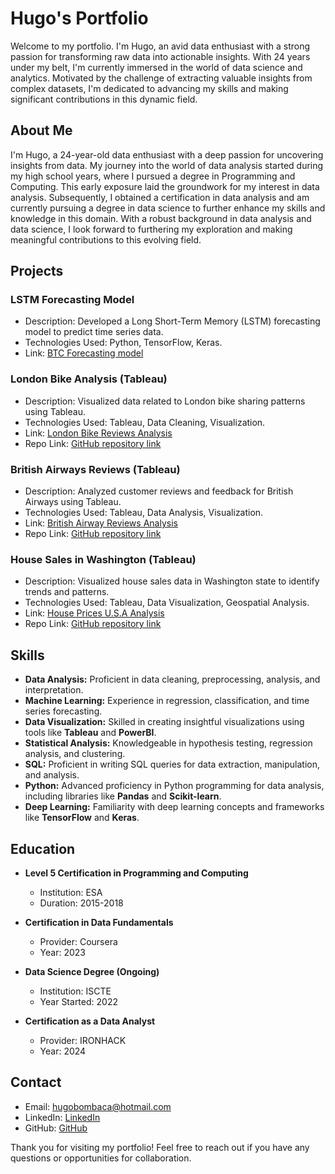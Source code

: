 # Hugo's Portfolio

Welcome to my portfolio. I'm Hugo, an avid data enthusiast with a strong passion for transforming raw data into actionable insights. With 24 years under my belt, I'm currently immersed in the world of data science and analytics. Motivated by the challenge of extracting valuable insights from complex datasets, I'm dedicated to advancing my skills and making significant contributions in this dynamic field.

## About Me
I'm Hugo, a 24-year-old data enthusiast with a deep passion for uncovering insights from data. My journey into the world of data analysis started during my high school years, where I pursued a degree in Programming and Computing. This early exposure laid the groundwork for my interest in data analysis. Subsequently, I obtained a certification in data analysis and am currently pursuing a degree in data science to further enhance my skills and knowledge in this domain. With a robust background in data analysis and data science, I look forward to furthering my exploration and making meaningful contributions to this evolving field.

## Projects
### LSTM Forecasting Model
- Description: Developed a Long Short-Term Memory (LSTM) forecasting model to predict time series data.
- Technologies Used: Python, TensorFlow, Keras.
- Link: [BTC Forecasting model](https://github.com/hugobombaca/btc-trading-bot)

### London Bike Analysis (Tableau)
- Description: Visualized data related to London bike sharing patterns using Tableau.
- Technologies Used: Tableau, Data Cleaning, Visualization.
- Link: [London Bike Reviews Analysis](https://public.tableau.com/views/LondonBikeRidesAnalysis_17115385171490/Dashboard1?:language=en-GB&:sid=&:display_count=n&:origin=viz_share_link)
- Repo Link: [GitHub repository link](https://github.com/hugobombaca/London-Bike-Rides-Analysis)

### British Airways Reviews (Tableau)
- Description: Analyzed customer reviews and feedback for British Airways using Tableau.
- Technologies Used: Tableau, Data Analysis, Visualization.
- Link: [British Airway Reviews Analysis](https://public.tableau.com/views/BAreviews_17116490606240/Dashboard1?:language=en-GB&:sid=&:display_count=n&:origin=viz_share_link)
- Repo Link: [GitHub repository link](https://github.com/hugobombaca/British-Airways-Reviews-Analysis)

### House Sales in Washington (Tableau)
- Description: Visualized house sales data in Washington state to identify trends and patterns.
- Technologies Used: Tableau, Data Visualization, Geospatial Analysis.
- Link: [House Prices U.S.A Analysis](https://public.tableau.com/views/HouseSalesAnalysisforKingCounty/FINAL?:language=en-GB&:sid=&:display_count=n&:origin=viz_share_link)
- Repo Link: [GitHub repository link](https://github.com/hugobombaca/House-Sales-USA)

## Skills

- **Data Analysis:** Proficient in data cleaning, preprocessing, analysis, and interpretation.
- **Machine Learning:** Experience in regression, classification, and time series forecasting.
- **Data Visualization:** Skilled in creating insightful visualizations using tools like **Tableau** and **PowerBI**.
- **Statistical Analysis:** Knowledgeable in hypothesis testing, regression analysis, and clustering.
- **SQL:** Proficient in writing SQL queries for data extraction, manipulation, and analysis.
- **Python:** Advanced proficiency in Python programming for data analysis, including libraries like **Pandas** and **Scikit-learn**.
- **Deep Learning:** Familiarity with deep learning concepts and frameworks like **TensorFlow** and **Keras**.

## Education

- **Level 5 Certification in Programming and Computing**
  - Institution: ESA
  - Duration: 2015-2018

- **Certification in Data Fundamentals**
  - Provider: Coursera
  - Year: 2023

- **Data Science Degree (Ongoing)**
  - Institution: ISCTE
  - Year Started: 2022

- **Certification as a Data Analyst**
  - Provider: IRONHACK
  - Year: 2024

## Contact
- Email: hugobombaca@hotmail.com
- LinkedIn: [LinkedIn](www.linkedin.com/in/hugobombaca)
- GitHub: [GitHub](https://github.com/hugobombaca)

Thank you for visiting my portfolio! Feel free to reach out if you have any questions or opportunities for collaboration.


